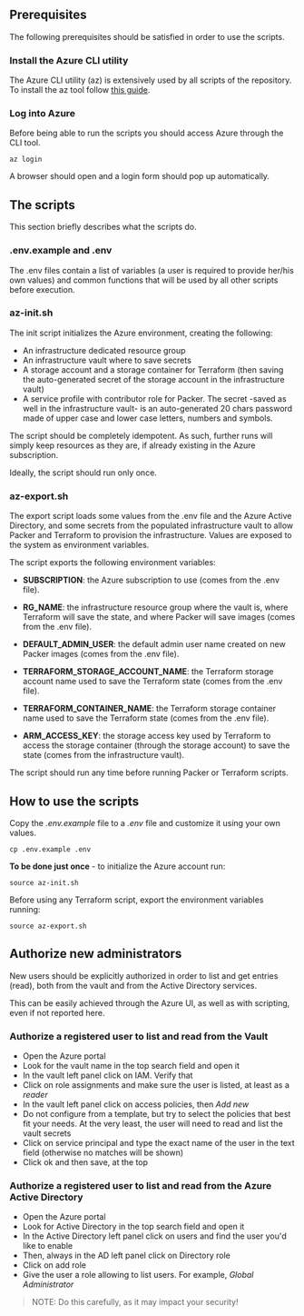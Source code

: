 ## Prerequisites

The following prerequisites should be satisfied in order to use the scripts.

### Install the Azure CLI utility

The Azure CLI utility (az) is extensively used by all scripts of the repository. To install the az tool follow [this guide](https://docs.microsoft.com/it-it/cli/azure/install-azure-cli?view=azure-cli-latest).

### Log into Azure

Before being able to run the scripts you should access Azure through the CLI tool.

```shell
az login
```

A browser should open and a login form should pop up automatically.

## The scripts

This section briefly describes what the scripts do.

### .env.example and .env

The .env files contain a list of variables (a user is required to provide her/his own values) and common functions that will be used by all other scripts before execution.

### az-init.sh

The init script initializes the Azure environment, creating the following:

* An infrastructure dedicated resource group
* An infrastructure vault where to save secrets
* A storage account and a storage container for Terraform (then saving the auto-generated secret of the storage account in the infrastructure vault)
* A service profile with contributor role for Packer. The secret -saved as well in the infrastructure vault- is an auto-generated 20 chars password made of upper case and lower case letters, numbers and symbols.

The script should be completely idempotent. As such, further runs will simply keep resources as they are, if already existing in the Azure subscription.

Ideally, the script should run only once.

### az-export.sh

The export script loads some values from the .env file and the Azure Active Directory, and some secrets from the populated infrastructure vault to allow Packer and Terraform to provision the infrastructure. Values are exposed to the system as environment variables. 

The script exports the following environment variables:

* **SUBSCRIPTION**: the Azure subscription to use (comes from the .env file).

* **RG_NAME**: the infrastructure resource group where the vault is, where Terraform will save the state, and where Packer will save images (comes from the .env file). 

* **DEFAULT_ADMIN_USER**: the default admin user name created on new Packer images (comes from the .env file).

* **TERRAFORM_STORAGE_ACCOUNT_NAME**: the Terraform storage account name used to save the Terraform state (comes from the .env file).

* **TERRAFORM_CONTAINER_NAME**: the Terraform storage container name used to save the Terraform state (comes from the .env file).

* **ARM_ACCESS_KEY**: the storage access key used by Terraform to access the storage container (through the storage account) to save the state (comes from the infrastructure vault).

The script should run any time before running Packer or Terraform scripts.

## How to use the scripts

Copy the *.env.example* file to a *.env* file and customize it using your own values.

```shell
cp .env.example .env
```

**To be done just once** - to initialize the Azure account run:

```shell
source az-init.sh
```

Before using any Terraform script, export the environment variables running:

```shell
source az-export.sh
```

## Authorize new administrators

New users should be explicitly authorized in order to list and get entries (read), both from the vault and from the Active Directory services.

This can be easily achieved through the Azure UI, as well as with scripting, even if not reported here.

### Authorize a registered user to list and read from the Vault

* Open the Azure portal
* Look for the vault name in the top search field and open it
* In the vault left panel click on IAM. Verify that 
* Click on role assignments and make sure the user is listed, at least as a *reader*
* In the vault left panel click on access policies, then *Add new*
* Do not configure from a template, but try to select the policies that best fit your needs. At the very least, the user will need to read and list the vault secrets
* Click on service principal and type the exact name of the user in the text field (otherwise no matches will be shown)
* Click ok and then save, at the top

### Authorize a registered user to list and read from the Azure Active Directory

* Open the Azure portal
* Look for Active Directory in the top search field and open it
* In the Active Directory left panel click on users and find the user you'd like to enable
* Then, always in the AD left panel click on Directory role
* Click on add role
* Give the user a role allowing to list users. For example, *Global Administrator*

>NOTE: Do this carefully, as it may impact your security!
